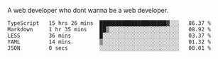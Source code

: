 A web developer who dont wanna be a web developer.

<!--START_SECTION:waka-->

```text
TypeScript   15 hrs 26 mins  █████████████████████▓░░░   86.37 %
Markdown     1 hr 35 mins    ██▒░░░░░░░░░░░░░░░░░░░░░░   08.92 %
LESS         36 mins         █░░░░░░░░░░░░░░░░░░░░░░░░   03.37 %
YAML         14 mins         ▒░░░░░░░░░░░░░░░░░░░░░░░░   01.32 %
JSON         0 secs          ░░░░░░░░░░░░░░░░░░░░░░░░░   00.01 %
```

<!--END_SECTION:waka-->

